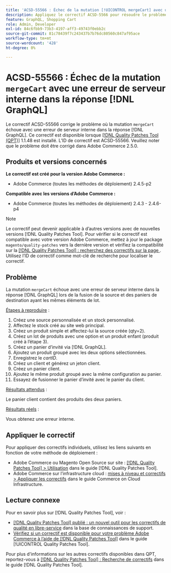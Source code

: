 ```yaml
---
title: 'ACSD-55566 : Échec de la mutation [!UICONTROL mergeCart] avec une erreur de serveur interne dans [!DNL GraphQL] response'
description: Appliquez le correctif ACSD-5566 pour résoudre le problème Adobe Commerce où la mutation &grave;mergeCart&grave; échoue avec une erreur de serveur interne dans la réponse [!DNL GraphQL] lors de la fusion de la source et des paniers de destination qui ont les mêmes éléments de lot.
feature: GraphQL, Shopping Cart
role: Admin, Developer
exl-id: 84c6fbb9-73b3-4197-aff3-49743f0ebb2c
source-git-commit: 81c78439f7c243437b7b76dc80560c847af95ace
workflow-type: tm+mt
source-wordcount: '428'
ht-degree: 0%

---
```


# ACSD-55566 : Échec de la mutation `mergeCart` avec une erreur de serveur interne dans la réponse [!DNL GraphQL]

Le correctif ACSD-55566 corrige le problème où la mutation `mergeCart` échoue avec une erreur de serveur interne dans la réponse [!DNL GraphQL]. Ce correctif est disponible lorsque [[!DNL Quality Patches Tool (QPT)]](https://experienceleague.adobe.com/en/docs/commerce-knowledge-base/kb/announcements/commerce-announcements/magento-quality-patches-released-new-tool-to-self-serve-quality-patches) 1.1.48 est installé. L’ID de correctif est ACSD-55566. Veuillez noter que le problème doit être corrigé dans Adobe Commerce 2.5.0.

## Produits et versions concernés

**Le correctif est créé pour la version Adobe Commerce :**

* Adobe Commerce (toutes les méthodes de déploiement) 2.4.5-p2

**Compatible avec les versions d’Adobe Commerce :**

* Adobe Commerce (toutes les méthodes de déploiement) 2.4.3 - 2.4.6-p4

>[!NOTE]
>
>Le correctif peut devenir applicable à d’autres versions avec de nouvelles versions [!DNL Quality Patches Tool]. Pour vérifier si le correctif est compatible avec votre version Adobe Commerce, mettez à jour le package `magento/quality-patches` vers la dernière version et vérifiez la compatibilité sur la [[!DNL Quality Patches Tool] : recherchez des correctifs sur la page ](https://experienceleague.adobe.com/tools/commerce-quality-patches/index.html). Utilisez l’ID de correctif comme mot-clé de recherche pour localiser le correctif.

## Problème

La mutation `mergeCart` échoue avec une erreur de serveur interne dans la réponse [!DNL GraphQL] lors de la fusion de la source et des paniers de destination ayant les mêmes éléments de lot.

<u>Étapes à reproduire</u> :

1. Créez une source personnalisée et un stock personnalisé.
1. Affectez le stock créé au site web principal.
1. Créez un produit simple et affectez-lui la source créée (qty=2).
1. Créez un lot de produits avec une option et un produit enfant (produit créé à l’étape 3).
1. Créez un panier d’invité via [!DNL GraphQL].
1. Ajoutez un produit groupé avec les deux options sélectionnées.
1. Enregistrez le *cartID*.
1. Créez un client et générez un jeton client.
1. Créez un panier client.
1. Ajoutez le même produit groupé avec la même configuration au panier.
1. Essayez de fusionner le panier d’invité avec le panier du client.

<u>Résultats attendus</u> :

Le panier client contient des produits des deux paniers.

<u>Résultats réels</u> :

Vous obtenez une erreur interne.

## Appliquer le correctif

Pour appliquer des correctifs individuels, utilisez les liens suivants en fonction de votre méthode de déploiement :

* Adobe Commerce ou Magento Open Source sur site : [[!DNL Quality Patches Tool] > Utilisation](/help/tools/quality-patches-tool/usage.md) dans le guide [!DNL Quality Patches Tool].
* Adobe Commerce sur l’infrastructure cloud : [mises à niveau et correctifs > Appliquer les correctifs](https://experienceleague.adobe.com/docs/commerce-cloud-service/user-guide/develop/upgrade/apply-patches.html) dans le guide Commerce on Cloud Infrastructure.

## Lecture connexe

Pour en savoir plus sur [!DNL Quality Patches Tool], voir :

* [[!DNL Quality Patches Tool] publié : un nouvel outil pour les correctifs de qualité en libre-service](https://experienceleague.adobe.com/en/docs/commerce-knowledge-base/kb/announcements/commerce-announcements/magento-quality-patches-released-new-tool-to-self-serve-quality-patches) dans la base de connaissances de support.
* [Vérifiez si un correctif est disponible pour votre problème Adobe Commerce à l’aide de  [!DNL Quality Patches Tool]](/help/tools/quality-patches-tool/patches-available-in-qpt/check-patch-for-magento-issue-with-magento-quality-patches.md) dans le guide [!UICONTROL Quality Patches Tool].


Pour plus d&#39;informations sur les autres correctifs disponibles dans QPT, reportez-vous à [[!DNL Quality Patches Tool] : Recherche de correctifs](https://experienceleague.adobe.com/tools/commerce-quality-patches/index.html) dans le guide [!DNL Quality Patches Tool].
